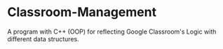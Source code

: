 # Classroom-Management
A program with C++ (OOP) for reflecting Google Classroom's Logic with different data structures.
